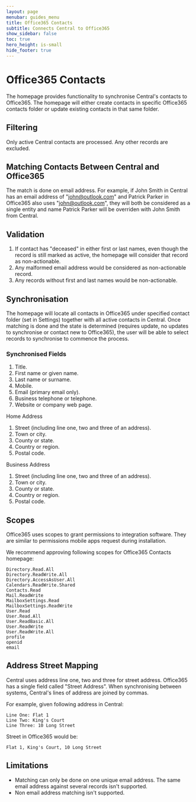 ```yaml
---
layout: page
menubar: guides_menu
title: Office365 Contacts
subtitle: Connects Central to Office365
show_sidebar: false
toc: true
hero_height: is-small
hide_footer: true
---
```


# Office365 Contacts

The homepage provides functionality to synchronise Central's contacts to Office365. The homepage will either create contacts in specific Office365 contacts folder or update existing contacts in that same folder.

## Filtering

Only active Central contacts are processed. Any other records are excluded.

## Matching Contacts Between Central and Office365

The match is done on email address. For example, if John Smith in Central has an email address of "john@outlook.com" and Patrick Parker in Office365 also uses "john@outlook.com", they will both 
be considered as a single entity and name Patrick Parker will be overriden with John Smith from Central.

## Validation

1. If contact has "deceased" in either first or last names, even though the record is still marked as active, the homepage will consider that record as non-actionable.
1. Any malformed email address would be considered as non-actionable record. 
1. Any records without first and last names would be non-actionable.

## Synchronisation

The homepage will locate all contacts in Office365 under specified contact folder (set in Settings) together with all active contacts in Central. Once matching is done and the state is determined (requires update, no updates to synchronise or contact new to Office365), the user will be able to select records to synchronise to commence the process.

### Synchronised Fields

1. Title.
1. First name or given name.
1. Last name or surname.
1. Mobile.
1. Email (primary email only).
1. Business telephone or telephone.
1. Website or company web page.

Home Address

1. Street (including line one, two and three of an address).
1. Town or city.
1. County or state.
1. Country or region.
1. Postal code.

Business Address
1. Street (including line one, two and three of an address).
1. Town or city.
1. County or state.
1. Country or region.
1. Postal code.

## Scopes

Office365 uses scopes to grant permissions to integration software. They are similar to permissions mobile apps request during installation.

We recommend approving following scopes for Office365 Contacts homepage:

```
Directory.Read.All
Directory.ReadWrite.All
Directory.AccessAsUser.All
Calendars.ReadWrite.Shared
Contacts.Read
Mail.ReadWrite
MailboxSettings.Read
MailboxSettings.ReadWrite
User.Read
User.Read.All
User.ReadBasic.All
User.ReadWrite
User.ReadWrite.All
profile
openid
email
```

## Address Street Mapping

Central uses address line one, two and three for street address. Office365 has a single field called "Street Address". When synchronising between systems, Central's lines of address are joined by commas.

For example, given following address in Central:
```
Line One: Flat 1
Line Two: King's Court
Line Three: 10 Long Street
```

Street in Office365 would be:
```
Flat 1, King's Court, 10 Long Street
```

## Limitations

* Matching can only be done on one unique email address. The same email address against several records isn't supported.
* Non email address matching isn't supported.
